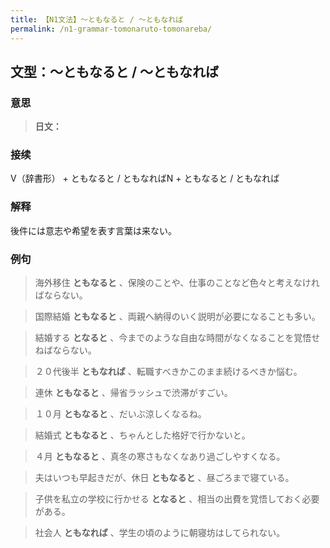 ```yaml
---
title: 【N1文法】〜ともなると / 〜ともなれば
permalink: /n1-grammar-tomonaruto-tomonareba/
---
```


## 文型：〜ともなると / 〜ともなれば

### 意思

> **日文：**


### 接续

V（辞書形） + ともなると / ともなればN + ともなると / ともなれば

### 解释

後件には意志や希望を表す言葉は来ない。

### 例句

> 海外移住 **ともなると** 、保険のことや、仕事のことなど色々と考えなければならない。

> 国際結婚 **ともなると** 、両親へ納得のいく説明が必要になることも多い。

> 結婚する **となると** 、今までのような自由な時間がなくなることを覚悟せねばならない。

> ２０代後半 **ともなれば** 、転職すべきかこのまま続けるべきか悩む。

> 連休 **ともなると** 、帰省ラッシュで渋滞がすごい。

> １０月 **ともなると** 、だいぶ涼しくなるね。

> 結婚式 **ともなると** 、ちゃんとした格好で行かないと。

> ４月 **ともなると** 、真冬の寒さもなくなあり過ごしやすくなる。

> 夫はいつも早起きだが、休日 **ともなると** 、昼ごろまで寝ている。

> 子供を私立の学校に行かせる **となると** 、相当の出費を覚悟しておく必要がある。

> 社会人 **ともなれば** 、学生の頃のように朝寝坊はしてられない。

